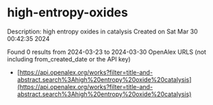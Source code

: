 # high-entropy-oxides
Description: high entropy oxides in catalysis
Created on Sat Mar 30 00:42:35 2024

Found 0 results from 2024-03-23 to 2024-03-30
OpenAlex URLS (not including from_created_date or the API key)
- [https://api.openalex.org/works?filter=title-and-abstract.search%3Ahigh%20entropy%20oxide%20catalysis](https://api.openalex.org/works?filter=title-and-abstract.search%3Ahigh%20entropy%20oxide%20catalysis)

